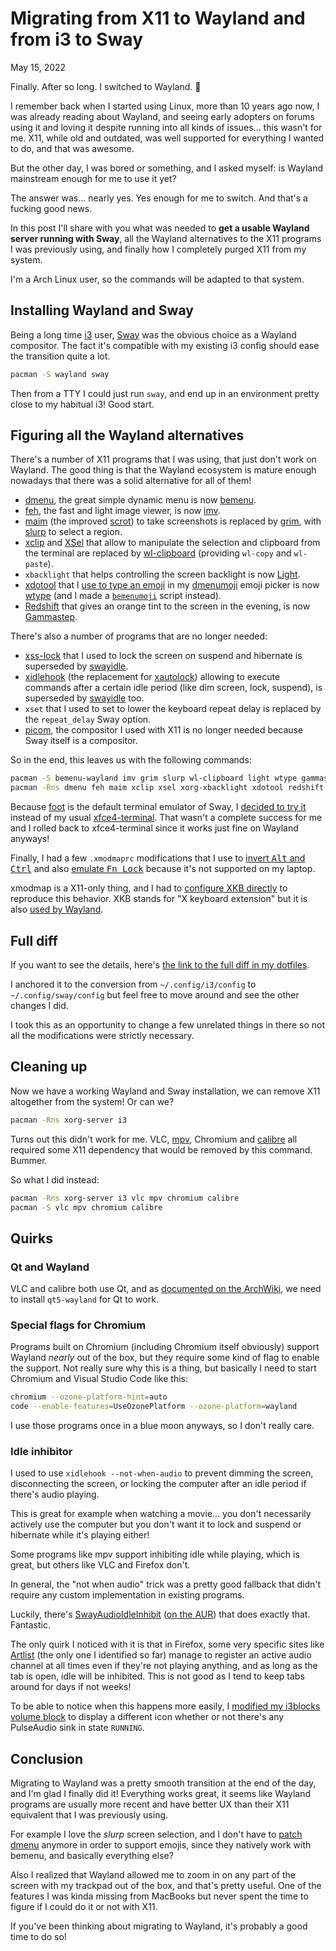 # Migrating from X11 to Wayland and from i3 to Sway
May 15, 2022

Finally. After so long. I switched to Wayland. 🎉

I remember back when I started using Linux, more than 10 years ago now,
I was already reading about Wayland, and seeing early adopters on forums
using it and loving it despite running into all kinds of issues... this
wasn't for me. X11, while old and outdated, was well supported for
everything I wanted to do, and that was awesome.

But the other day, I was bored or something, and I asked myself: is
Wayland mainstream enough for me to use it yet?

The answer was... nearly yes. Yes enough for me to switch. And that's a
fucking good news.

In this post I'll share with you what was needed to **get a usable Wayland
server running with Sway**, all the Wayland alternatives to the X11
programs I was previously using, and finally how I completely purged
X11 from my system.

I'm a Arch Linux user, so the commands will be adapted to that system.

## Installing Wayland and Sway

Being a long time [i3](https://i3wm.org/) user,
[Sway](https://swaywm.org/) was the obvious choice as a Wayland
compositor. The fact it's compatible with my existing i3 config should
ease the transition quite a lot.

```sh
pacman -S wayland sway
```

Then from a TTY I could just run `sway`, and end up in an environment
pretty close to my habitual i3! Good start.

## Figuring all the Wayland alternatives

There's a number of X11 programs that I was using, that just don't work
on Wayland. The good thing is that the Wayland ecosystem is mature
enough nowadays that there was a solid alternative for all of them!

* [dmenu](https://tools.suckless.org/dmenu/), the great simple dynamic menu
  is now [bemenu](https://github.com/Cloudef/bemenu).
* [feh](https://feh.finalrewind.org/), the fast and light image
  viewer, is now [imv](https://sr.ht/~exec64/imv/).
* [maim](https://github.com/naelstrof/maim) (the improved
  [scrot](https://github.com/resurrecting-open-source-projects/scrot))
  to take screenshots is replaced by [grim](https://sr.ht/~emersion/grim/),
  with [slurp](https://github.com/emersion/slurp) to select a region.
* [xclip](https://github.com/astrand/xclip) and [XSel](https://vergenet.net/~conrad/software/xsel/)
  that allow to manipulate the selection and clipboard from the terminal
  are replaced by [wl-clipboard](https://github.com/bugaevc/wl-clipboard)
  (providing `wl-copy` and `wl-paste`).
* `xbacklight` that helps controlling the screen backlight is now
  [Light](https://github.com/haikarainen/light).
* [xdotool](https://www.semicomplete.com/projects/xdotool/) that I
  [use to type an emoji](https://github.com/valeriangalliat/dmenumoji/blob/997e48c69315131b32f9e3368b88151f811d14eb/dmenumoji#L24)
  in my [dmenumoji](https://github.com/valeriangalliat/dmenumoji) emoji
  picker is now [wtype](https://github.com/atx/wtype) (and I made a
  [`bemenumoji`](https://github.com/valeriangalliat/dotfiles/blob/14bcdb5d9e7c9d14f15cf3af33c0c862e18bdfb2/bin/bemenumoji)
  script instead).
* [Redshift](http://jonls.dk/redshift/) that gives an orange tint to the
  screen in the evening, is now [Gammastep](https://gitlab.com/chinstrap/gammastep).

There's also a number of programs that are no longer needed:

* [xss-lock](https://bitbucket.org/raymonad/xss-lock) that I used to
  lock the screen on suspend and hibernate is superseded by
  [swayidle](https://github.com/swaywm/swayidle).
* [xidlehook](https://gitlab.com/jD91mZM2/xidlehook) (the replacement
  for [xautolock](https://linux.die.net/man/1/xautolock)) allowing to
  execute commands after a certain idle period (like dim screen, lock,
  suspend), is superseded by [swayidle](https://github.com/swaywm/swayidle)
  too.
* `xset` that I used to set to lower the keyboard repeat delay is
  replaced by the `repeat_delay` Sway option.
* [picom](https://github.com/yshui/picom), the compositor I used with
  X11 is no longer needed because Sway itself is a compositor.

So in the end, this leaves us with the following commands:

```sh
pacman -S bemenu-wayland imv grim slurp wl-clipboard light wtype gammastep
pacman -Rns dmenu feh maim xclip xsel xorg-xbacklight xdotool redshift xss-lock xidlehook xorg-xset picom
```

Because [foot](https://codeberg.org/dnkl/foot) is the default terminal
emulator of Sway, I [decided to try it](../04/xfce4-terminal-vs-foot.md)
instead of my usual [xfce4-terminal](https://docs.xfce.org/apps/terminal/start).
That wasn't a complete success for me and I rolled back to
xfce4-terminal since it works just fine on Wayland anyways!

Finally, I had a few `.xmodmaprc` modifications that I use to
[invert <kbd>Alt</kbd> and <kbd>Ctrl</kbd>](https://github.com/valeriangalliat/dotfiles/blob/1d2098a7da513dab195554997efaac22a0d77a02/x11/xmodmaprc)
and also [emulate <kbd>Fn Lock</kbd>](../../2019/06/software-fn-lock.html)
because it's not supported on my laptop.

xmodmap is a X11-only thing, and I had to [configure XKB directly](../04/xmodmaprc-wayland.md)
to reproduce this behavior. XKB stands for "X keyboard extension" but it
is also [used by Wayland](https://wayland-book.com/seat/xkb.html).

## Full diff

If you want to see the details, here's
[the link to the full diff in my dotfiles](https://github.com/valeriangalliat/dotfiles/commit/537f9e14f332b6591a7d932aee056d4d412ec873#diff-d46a2e36b87ce6bb331477a420580121b2fe0c856f81fd5176053ffc4e0828af).

I anchored it to the conversion from `~/.config/i3/config` to
`~/.config/sway/config` but feel free to move around and see the other
changes I did.

I took this as an opportunity to change a few unrelated things in there
so not all the modifications were strictly necessary.

## Cleaning up

Now we have a working Wayland and Sway installation, we can remove X11
altogether from the system! Or can we?

```sh
pacman -Rns xorg-server i3
```

Turns out this didn't work for me. VLC, [mpv](https://mpv.io/), Chromium
and [calibre](https://calibre-ebook.com/) all required some X11
dependency that would be removed by this command. Bummer.

So what I did instead:

```sh
pacman -Rns xorg-server i3 vlc mpv chromium calibre
pacman -S vlc mpv chromium calibre
```

## Quirks

### Qt and Wayland

VLC and calibre both use Qt, and as [documented on the ArchWiki](https://wiki.archlinux.org/title/wayland#Qt),
we need to install `qt5-wayland` for Qt to work.

### Special flags for Chromium

Programs built on Chromium (including Chromium itself obviously) support
Wayland *nearly* out of the box, but they require some kind of flag to
enable the support. Not really sure why this is a thing, but basically I
need to start Chromium and Visual Studio Code like this:

```sh
chromium --ozone-platform-hint=auto
code --enable-features=UseOzonePlatform --ozone-platform=wayland
```

I use those programs once in a blue moon anyways, so I don't really
care.

### Idle inhibitor

I used to use `xidlehook --not-when-audio` to prevent dimming the
screen, disconnecting the screen, or locking the computer after an idle
period if there's audio playing.

This is great for example when watching a movie... you don't necessarily
actively use the computer but you don't want it to lock and suspend or
hibernate while it's playing either!

Some programs like mpv support inhibiting idle while playing, which
is great, but others like VLC and Firefox don't.

In general, the "not when audio" trick was a pretty good fallback that
didn't require any custom implementation in existing programs.

Luckily, there's [SwayAudioIdleInhibit](https://github.com/ErikReider/SwayAudioIdleInhibit)
([on the AUR](https://aur.archlinux.org/packages/sway-audio-idle-inhibit-git))
that does exactly that. Fantastic.

The only quirk I noticed with it is that in Firefox, some very specific
sites like [Artlist](https://artlist.io/) (the only one I identified so
far) manage to register an active audio channel at all times even if
they're not playing anything, and as long as the tab is open, idle will
be inhibited. This is not good as I tend to keep tabs around for days if
not weeks!

To be able to notice when this happens more easily, I
[modified my i3blocks volume block](https://github.com/valeriangalliat/dotfiles/commit/2fd9359a6a0e76891b6b10fe1ef97f7aec35f926)
to display a different icon whether or not there's any PulseAudio sink
in state `RUNNING`.

## Conclusion

Migrating to Wayland was a pretty smooth transition at the end of the
day, and I'm glad I finally did it! Everything works great, it seems
like Wayland programs are usually more recent and have better UX than
their X11 equivalent that I was previously using.

For example I love the *slurp* screen selection, and I don't have to
[patch dmenu](../../2021/08/dmenu-libxft-bgra-emoji-support.md) anymore
in order to support emojis, since they natively work with bemenu, and
basically everything else?

Also I realized that Wayland allowed me to zoom in on any part of the
screen with my trackpad out of the box, and that's pretty useful. One of
the features I was kinda missing from MacBooks but never spent the time
to figure if I could do it or not with X11.

If you've been thinking about migrating to Wayland, it's probably a good
time to do so!
